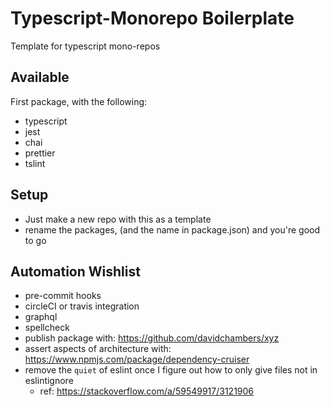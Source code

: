 # Typescript-Monorepo Boilerplate

Template for typescript mono-repos

## Available

First package, with the following:

- typescript
- jest
- chai
- prettier
- tslint

## Setup

- Just make a new repo with this as a template
- rename the packages, (and the name in package.json) and you're good to go

## Automation Wishlist

- pre-commit hooks
- circleCI or travis integration
- graphql
- spellcheck
- publish package with: https://github.com/davidchambers/xyz
- assert aspects of architecture with: https://www.npmjs.com/package/dependency-cruiser
- remove the `quiet` of eslint once I figure out how to only give files not in eslintignore
  - ref: https://stackoverflow.com/a/59549917/3121906

